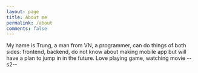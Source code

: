 ```yaml
---
layout: page
title: About me
permalink: /about
comments: false
---
```


<div class="row justify-content-between">
<div class="col-md-8 pr-5">

<p class="article-post">
My name is Trung, a man from VN, a programmer, can do things of both sides: frontend, backend, do not know about making mobile app but will have a plan to jump in in the future.
Love playing game, watching movie --s2--
</p>

</div>

<div class="col-md-4">
</div>

</div>
